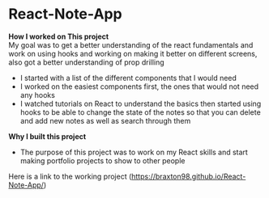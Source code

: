 # React-Note-App
<hx>**How I worked on This project**</hx> <br/>
My goal was to get a better understanding of the react fundamentals and work on using hooks and working on making it better on different screens, also got a better understanding of prop drilling<br/>


  * I started with a list of the different components that I would need  <br/>
  * I worked on the easiest components first, the ones that would not need any hooks <br/>
  * I watched tutorials on React to understand the basics then started using hooks to be able to change the state of the notes so that you can delete and add new notes as well as search through them <br/>

<hx>**Why I built this project**</hx> <br/>
* The purpose of this project was to work on my React skills and start making portfolio projects to show to other people <br/>
           
Here is a link to the working project
(https://braxton98.github.io/React-Note-App/)

